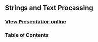 ## Strings and Text Processing
### [View Presentation online](https://rawgit.com/TelerikAcademy/CSharp-Part-2/master/Topics/06.%20Strings%20and%20Text%20Processing/slides/index.html)
### Table of Contents
